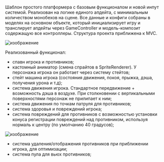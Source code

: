 Шаблон простого платформера с базовым функционалом и новой инпут системой. Реализован на логике единого апдейта, с минимальным количеством монобехов на сцене. Все данные и конфиги собраны в моделях на основном объекте, который инициализирует игру и транслирует апдейты через GameController
и модель-композит содержащую все контроллеры. Структура проекта приближена к MVC.

![изображение](https://github.com/user-attachments/assets/d49236ed-ed6d-489f-a260-b8529323430c)

Реализованный функционал:
- спавн игрока и противников;
- кастомный аниматор (смена спрайтов в SpriteRenderer). У персонажа игрока он работает через систему стейтов;
- стейт машина игрока (состояния движения, покоя, прыжка, дэша, получения урона и т.д);
- система движения игрока. Стандартное передвижение + возможность дэша в воздухе. При столкновении с вертикальными поверхностями персонаж не прилипает к ним;
- система движения по точкам патруля для противников;
- система здоровья и повреждений игрока;
- система повреждений для противников с возможностью установки конуса регистрации повреждений над противником, используя нормаль к центру (по умолчанию 40 градусов);

![изображение](https://github.com/user-attachments/assets/e65aa1c2-541a-455a-87f4-1d8c568326e6)

- система удаления/отображения противников при приближении игрока, для оптимизации;
- система пула для вьюх противников;
